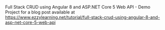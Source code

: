 Full Stack CRUD using Angular 8 and ASP.NET Core 5 Web API - Demo Project for a blog post available at https://www.ezzylearning.net/tutorial/full-stack-crud-using-angular-8-and-asp-net-core-5-web-api
